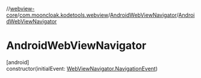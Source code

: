 //[webview-core](../../../index.md)/[com.mooncloak.kodetools.webview](../index.md)/[AndroidWebViewNavigator](index.md)/[AndroidWebViewNavigator](-android-web-view-navigator.md)

# AndroidWebViewNavigator

[android]\
constructor(initialEvent: [WebViewNavigator.NavigationEvent](../-web-view-navigator/-navigation-event/index.md))
